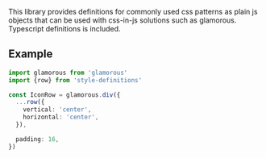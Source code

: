 This library provides definitions for commonly used css patterns as plain js objects
that can be used with css-in-js solutions such as glamorous.
Typescript definitions is included.

## Example
```typescript
import glamorous from 'glamorous'
import {row} from 'style-definitions'

const IconRow = glamorous.div({
  ...row({
    vertical: 'center',
    horizontal: 'center',
  }),

  padding: 16,
})
```


